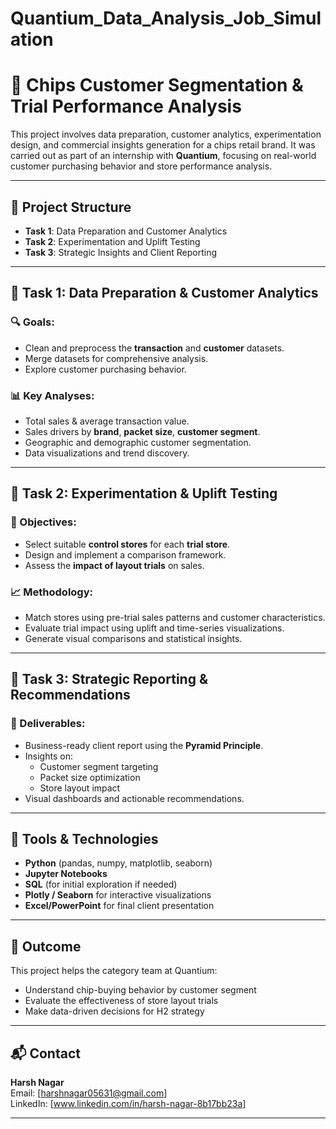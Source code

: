 # Quantium_Data_Analysis_Job_Simulation

# 🛒 Chips Customer Segmentation & Trial Performance Analysis

This project involves data preparation, customer analytics, experimentation design, and commercial insights generation for a chips retail brand. It was carried out as part of an internship with **Quantium**, focusing on real-world customer purchasing behavior and store performance analysis.

---

## 📁 Project Structure

- **Task 1**: Data Preparation and Customer Analytics  
- **Task 2**: Experimentation and Uplift Testing  
- **Task 3**: Strategic Insights and Client Reporting  

---

## 🧹 Task 1: Data Preparation & Customer Analytics

### 🔍 Goals:
- Clean and preprocess the **transaction** and **customer** datasets.
- Merge datasets for comprehensive analysis.
- Explore customer purchasing behavior.

### 📊 Key Analyses:
- Total sales & average transaction value.
- Sales drivers by **brand**, **packet size**, **customer segment**.
- Geographic and demographic customer segmentation.
- Data visualizations and trend discovery.

---

## 🧪 Task 2: Experimentation & Uplift Testing

### 🎯 Objectives:
- Select suitable **control stores** for each **trial store**.
- Design and implement a comparison framework.
- Assess the **impact of layout trials** on sales.

### 📈 Methodology:
- Match stores using pre-trial sales patterns and customer characteristics.
- Evaluate trial impact using uplift and time-series visualizations.
- Generate visual comparisons and statistical insights.

---

## 📑 Task 3: Strategic Reporting & Recommendations

### 🧠 Deliverables:
- Business-ready client report using the **Pyramid Principle**.
- Insights on:
  - Customer segment targeting
  - Packet size optimization
  - Store layout impact
- Visual dashboards and actionable recommendations.

---

## 📌 Tools & Technologies

- **Python** (pandas, numpy, matplotlib, seaborn)
- **Jupyter Notebooks**
- **SQL** (for initial exploration if needed)
- **Plotly / Seaborn** for interactive visualizations
- **Excel/PowerPoint** for final client presentation

---


## 📢 Outcome

This project helps the category team at Quantium:
- Understand chip-buying behavior by customer segment
- Evaluate the effectiveness of store layout trials
- Make data-driven decisions for H2 strategy

---

## 📬 Contact

**Harsh Nagar**  
Email: [harshnagar05631@gmail.com]  
LinkedIn: [www.linkedin.com/in/harsh-nagar-8b17bb23a]  

---

